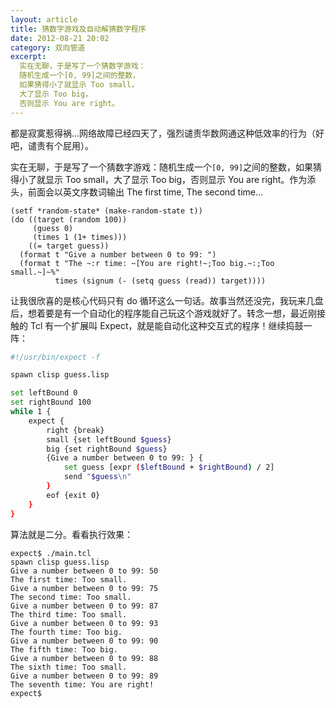 ```yaml
---
layout: article
title: 猜数字游戏及自动解猜数字程序
date: 2012-08-21 20:02
category: 双向管道
excerpt:
  实在无聊，于是写了一个猜数字游戏：
  随机生成一个[0, 99]之间的整数，
  如果猜得小了就显示 Too small，
  大了显示 Too big，
  否则显示 You are right。
---
```


都是寂寞惹得祸...网络故障已经四天了，强烈谴责华数网通这种低效率的行为（好吧，谴责有个屁用）。

实在无聊，于是写了一个猜数字游戏：随机生成一个`[0, 99]`之间的整数，如果猜得小了就显示 Too small，大了显示 Too big，否则显示 You are right。作为添头，前面会以英文序数词输出 The first time, The second time...

```common-lisp
(setf *random-state* (make-random-state t))
(do ((target (random 100))
     (guess 0)
     (times 1 (1+ times)))
    ((= target guess))
  (format t "Give a number between 0 to 99: ")
  (format t "The ~:r time: ~[You are right!~;Too big.~:;Too small.~]~%"
          times (signum (- (setq guess (read)) target))))
```

让我很欣喜的是核心代码只有 do 循环这么一句话。故事当然还没完，我玩来几盘后，想着要是有一个自动化的程序能自己玩这个游戏就好了。转念一想，最近刚接触的 Tcl 有一个扩展叫 Expect，就是能自动化这种交互式的程序！继续捣鼓一阵：

```bash
#!/usr/bin/expect -f

spawn clisp guess.lisp

set leftBound 0
set rightBound 100
while 1 {
    expect {
        right {break}
        small {set leftBound $guess}
        big {set rightBound $guess}
        {Give a number between 0 to 99: } {
            set guess [expr ($leftBound + $rightBound) / 2]
            send "$guess\n"
        }
        eof {exit 0}
    }
}
```

算法就是二分。看看执行效果：

```
expect$ ./main.tcl
spawn clisp guess.lisp
Give a number between 0 to 99: 50
The first time: Too small.
Give a number between 0 to 99: 75
The second time: Too small.
Give a number between 0 to 99: 87
The third time: Too small.
Give a number between 0 to 99: 93
The fourth time: Too big.
Give a number between 0 to 99: 90
The fifth time: Too big.
Give a number between 0 to 99: 88
The sixth time: Too small.
Give a number between 0 to 99: 89
The seventh time: You are right!
expect$
```
